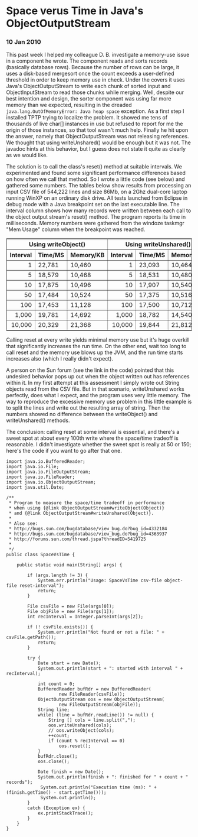 # Space verus Time in Java's ObjectOutputStream

### 10 Jan 2010

This past week I helped my colleague D. B. investigate a memory-use
issue in a component he wrote.  The component reads and sorts records
(basically database rows). Because the number of rows can be large, it
uses a disk-based mergesort once the count exceeds a user-defined
threshold in order to keep memory use in check.  Under the covers it
uses Java's ObjectOutputStream to write each chunk of sorted input and
ObjectInputStream to read those chunks while merging.  Well,
despite our best intention and design, the sorter component was using
far more memory than we expected, resulting in the dreaded
`java.lang.OutOfMemoryError: Java heap space` exception.  As a first
step I installed TPTP trying to localize the problem.  It showed me
tens of thousands of live char[] instances in use but refused to
report for me the origin of those instances, so that tool wasn't much
help.  Finally he hit upon the answer, namely that ObjectOutputStream
was not releasing references.  We thought that using writeUnshared()
would be enough but it was not.  The javadoc hints at this behavior,
but I guess does not state it quite as clearly as we would like.

The solution is to call the class's reset() method at suitable
intervals.  We experimented and found some significant performance
differences based on how often we call that method.  So I wrote a
little code (see below) and gathered some numbers.  The tables below
show results from processing an input CSV file of 544,222 lines and
size 86Mb, on a 2Ghz dual-core laptop running WinXP on an ordinary
disk drive.  All tests launched from Eclipse in debug mode with a Java
breakpoint set on the last executable line.  The interval column shows
how many records were written between each call to the object output
stream's reset() method.  The program reports its time in
milliseconds.  Memory numbers were gathered from the windoze taskmgr
"Mem Usage" column when the breakpoint was reached.

<table cellspacing="0" cellpadding="2" border="1">
<tr>
<th colspan=3">Using writeObject()</th>
<th colspan=3">Using writeUnshared()</th></tr>
</tr>
<tr>
<th>Interval</th><th>Time/MS</th><th>Memory/KB</th>
<th>Interval</th><th>Time/MS</th><th>Memory/KB</th>
</tr>

<tr>
<td align="right">1</td><td>    22,781</td><td>    10,460</td>
<td align="right">1</td><td>    23,093</td><td>    10,464</td>
</tr>

<tr>
<td align="right">5</td><td>    18,579</td><td> 10,468</td>
<td align="right">5</td><td>    18,531</td><td> 10,480</td>
</tr>

<tr>
<td align="right">10</td><td>    17,875</td><td>    10,496</td>
<td align="right">10</td><td>    17,907</td><td>    10,540</td>
</tr>

<tr>
<td align="right">50</td><td>    17,484</td><td>     10,524</td>
<td align="right">50</td><td>   17,375</td><td>  10,516</td>
</tr>

<tr>
<td align="right">100</td><td>    17,453</td><td> 11,128</td>
<td align="right">100</td><td>    17,500</td><td>    10,712</td>
</tr>

<tr>
<td align="right">1,000</td><td>19,781</td><td>    14,692</td>
<td align="right">1,000</td><td>18,782</td><td> 14,540</td>
</tr>

<tr>
<td align="right">10,000</td><td>20,329</td><td>21,368</td>
<td align="right">10,000</td><td>19,844</td><td>21,812</td>
</tr>
</table>


Calling reset at every write yields minimal memory use but it's huge
overkill that significantly increases the run time.  On the other end,
wait too long to call reset and the memory use blows up the JVM, and
the run time starts increases also (which I really didn't expect).

A person on the Sun forum (see the link in the code) pointed that this
undesired behavior pops up out when the object written out has
references within it.  In my first attempt at this assessment I simply
wrote out String objects read from the CSV file.  But in that
scenario, writeUnshared works perfectly, does what I expect, and the
program uses very little memory.  The way to reproduce the excessive
memory use problem in this little example is to split the lines and
write out the resulting array of string.  Then the numbers showed no
difference between the writeObject() and writeUnshared() methods.

The conclusion: calling reset at some interval is essential, and
there's a sweet spot at about every 100th write where the space/time
tradeoff is reasonable.  I didn't investigate whether the sweet spot
is really at 50 or 150; here's the code if you want to go after that
one. 

```
import java.io.BufferedReader;
import java.io.File;
import java.io.FileOutputStream;
import java.io.FileReader;
import java.io.ObjectOutputStream;
import java.util.Date;

/**
 * Program to measure the space/time tradeoff in performance
 * when using {@link ObjectOutputStream#writeObject(Object)}
 * and {@link ObjectOutputStream#writeUnshared(Object)}.
 * 
 * Also see:
 * http://bugs.sun.com/bugdatabase/view_bug.do?bug_id=4332184
 * http://bugs.sun.com/bugdatabase/view_bug.do?bug_id=4363937
 * http://forums.sun.com/thread.jspa?threadID=5419725
 * 
 */
public class SpaceVsTime {

    public static void main(String[] args) {
        
        if (args.length != 3) {
            System.err.println("Usage: SpaceVsTime csv-file object-file reset-interval");
            return;
        }

        File csvFile = new File(args[0]);
        File objFile = new File(args[1]);
        int recInterval = Integer.parseInt(args[2]);
        
        if (! csvFile.exists()) { 
            System.err.println("Not found or not a file: " + csvFile.getPath());
            return;
        }
        
        try {
            Date start = new Date();
            System.out.println(start + ": started with interval " + recInterval);

            int count = 0;
            BufferedReader bufRdr = new BufferedReader(
                    new FileReader(csvFile));
            ObjectOutputStream oos = new ObjectOutputStream(
                    new FileOutputStream(objFile));
            String line;
            while( (line = bufRdr.readLine()) != null) {
                String [] cols = line.split(",");
                oos.writeUnshared(cols);
                // oos.writeObject(cols);
                ++count;
                if (count % recInterval == 0)
                    oos.reset();
            }
            bufRdr.close();
            oos.close();            
            
            Date finish = new Date();
            System.out.println(finish + ": finished for " + count + " records");
             System.out.println("Execution time (ms): " + (finish.getTime() - start.getTime()));
             System.out.println();
        }
        catch (Exception ex) {
            ex.printStackTrace();
        }
    }
}
```
